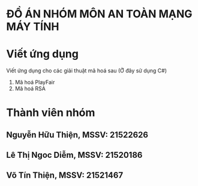 # ĐỒ ÁN NHÓM MÔN AN TOÀN MẠNG MÁY TÍNH
# Viết ứng dụng
Viết ứng dụng cho các giải thuật mã hoá sau (Ở đây sử dụng C#)
1. Mã hoá PlayFair
2. Mã hoá RSA

# Thành viên nhóm
## Nguyễn Hữu Thiện, MSSV: 21522626
## Lê Thị Ngoc Diễm, MSSV: 21520186
## Võ Tín Thiện, MSSV: 21521467
